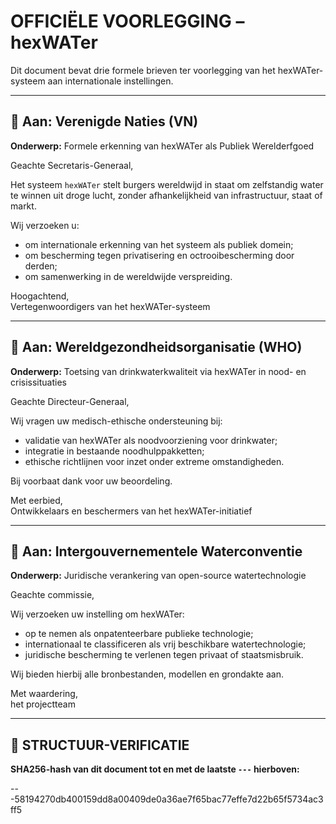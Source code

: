 # OFFICIËLE VOORLEGGING – hexWATer

Dit document bevat drie formele brieven ter voorlegging van het hexWATer-systeem aan internationale instellingen.

---

## 📨 Aan: Verenigde Naties (VN)

**Onderwerp:** Formele erkenning van hexWATer als Publiek Werelderfgoed

Geachte Secretaris-Generaal,

Het systeem `hexWATer` stelt burgers wereldwijd in staat om zelfstandig water te winnen uit droge lucht, zonder afhankelijkheid van infrastructuur, staat of markt.

Wij verzoeken u:

- om internationale erkenning van het systeem als publiek domein;
- om bescherming tegen privatisering en octrooibescherming door derden;
- om samenwerking in de wereldwijde verspreiding.

Hoogachtend,  
Vertegenwoordigers van het hexWATer-systeem

---

## 📨 Aan: Wereldgezondheidsorganisatie (WHO)

**Onderwerp:** Toetsing van drinkwaterkwaliteit via hexWATer in nood- en crisissituaties

Geachte Directeur-Generaal,

Wij vragen uw medisch-ethische ondersteuning bij:

- validatie van hexWATer als noodvoorziening voor drinkwater;
- integratie in bestaande noodhulppakketten;
- ethische richtlijnen voor inzet onder extreme omstandigheden.

Bij voorbaat dank voor uw beoordeling.

Met eerbied,  
Ontwikkelaars en beschermers van het hexWATer-initiatief

---

## 📨 Aan: Intergouvernementele Waterconventie

**Onderwerp:** Juridische verankering van open-source watertechnologie

Geachte commissie,

Wij verzoeken uw instelling om hexWATer:

- op te nemen als onpatenteerbare publieke technologie;
- internationaal te classificeren als vrij beschikbare watertechnologie;
- juridische bescherming te verlenen tegen privaat of staatsmisbruik.

Wij bieden hierbij alle bronbestanden, modellen en grondakte aan.

Met waardering,  
het projectteam

---

## 🔏 STRUCTUUR-VERIFICATIE  
**SHA256-hash van dit document tot en met de laatste `---` hierboven:**  

---58194270db400159dd8a00409de0a36ae7f65bac77effe7d22b65f5734ac3ff5
